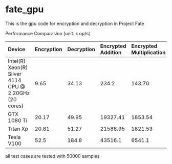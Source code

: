 # fate_gpu
This is the gpu code for encryption and decryption in Project Fate

Performance Comparasion (unit: k op/s)

| Device                                                | Encryption | Decryption | Encrypted Addition | Encrypted Multiplication |
|:----------------------------------------------------  |:---------- |:---------- |:------------------ |:------------------------ |
| Intel(R) Xeon(R) Silver 4114 CPU @ 2.20GHz (20 cores) | 9.65       | 34.13      | 234.2              | 143.70                   |
| GTX 1080 Ti                                           | 20.17      | 49.95      | 19327.41           | 1853.54                  |
| Titan Xp                                              | 20.81      | 51.27      | 21588.95           | 1821.53
| Tesla V100                                            | 52.5       | 184.8      | 43516.1            | 6541.1                   |

all test cases are tested with 50000 samples
